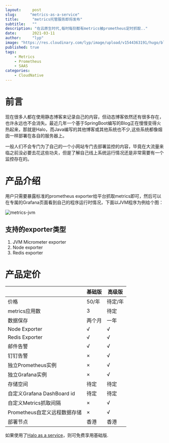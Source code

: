 ```yaml
---
layout:     post 
slug:      "metrics-as-a-service"
title:      "metrics托管服务即将发布"
subtitle:   ""
description: "在云原生时代,每时每刻都有metrics被prometheus定时抓取.."
date:       2021-03-11
author:     "lyp"
image: "https://res.cloudinary.com/lyp/image/upload/v1544363191/hugo/blog.github.io/743a4e9227e1f14cb24a1eb6db29e183.jpg"
published: true
tags:
    - Metrics
    - Prometheus
    - SAAS
categories: 
    - CloudNative
---  
```


# 前言  

现在很多人都在使用静态博客来记录自己的内容，但动态博客依然还有很多存在，也许永远也不会消失。最近几年一个基于SpringBoot编写的Blog正在慢慢变得火热起来，那就是Halo，而Java编写的其他博客或其他系统也不少,这些系统都像烟囱一样部署在各自的服务器上。  

一般人们不会专门为了自己的一个小网站专门去部署监控的内容，毕竟在大流量来临之前没必要去花这些功夫，但是了解自己线上系统运行情况还是非常需要有一个监控存在的。  

#  产品介绍  

用户只需要暴露标准的prometheus exporter给平台抓取metrics即可，然后可以在专属的Grafana页面看到自己的程序运行时情况，下面以JVM程序为例给个图：   

![metrics-jvm](https://res.cloudinary.com/lyp/image/upload/v1615419259/hugo/blog.github.io/saas/prometheus/metrics-jvm.png)    

## 支持的exporter类型  

1. JVM Micrometer exporter
2. Node exporter  
3. Redis exporter

#  产品定价   


|  |  基础版   | 高级版  |
|  ----|  ----  | ----  |
| 价格 | 50/年  | 待定/年 |
| metrics应用数 | 3  | 待定 |
| 数据保存 | 两个月  | 一年 |
| Node Exporter | √  | √ |
| Redis Exporter | √  | √ |
| 邮件告警 | √ | √ |
| 钉钉告警 | ×  | √ |
|独立Prometheus实例 | × | √ |
|独立Grafana实例 | × | √ |
|存储空间 | 待定 | 待定 |
|自定义Grafana DashBoard id | 待定 | 待定 |
|自定义Metrics抓取间隔 | × | √ |
|Prometheus自定义远程数据存储 | × | √ |
|部署节点 | 香港 | 香港 |  


如果使用了[Halo as a service](https://liangyuanpeng.com/post/2021-03-11-halo-as-a-service/)，则可免费享用基础版.

